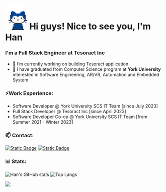 <h1><img src="blob/master/rushil-whisper.gif" width="70"/> Hi guys! Nice to see you, I'm Han</h1>

### I'm a Full Stack Engineer at Tesoract Inc

- 🔭 I’m currently working on building Tesoract application
- 🏫 I have graduated from Computer Science program at **York University** interested in Software Engineering, AR/VR, Automation and Embedded System

### ⚡Work Experience:

- Software Developer @ York University SCS IT Team [since July 2023]
- Full Stack Developer @ Tesoract Inc [since April 2023]
- Software Developer Co-op @ York University SCS IT Team [from Summer 2021 - Winter 2023]

### 📫 Contact:

[![Static Badge](https://img.shields.io/badge/Han%20Le-blue?style=flat&logo=LinkedIn&logoColor=white)](https://www.linkedin.com/in/han-le23/)
[![Static Badge](https://img.shields.io/badge/hanle.cs23%40gmail.com-red?style=flat&logo=Gmail&logoColor=white)](mailto:hanle.cs23@gmail.com)

### 📊 Stats:

![Han's GitHub stats](https://github-readme-stats.vercel.app/api?username=hanle23&show_icons=true&theme=dark)
![Top Langs](https://github-readme-stats.vercel.app/api/top-langs/?username=hanle23&layout=compact)

![](https://komarev.com/ghpvc/?username=hanle23)
